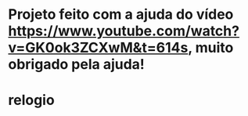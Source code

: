 # Projeto feito com a ajuda do vídeo https://www.youtube.com/watch?v=GK0ok3ZCXwM&t=614s, muito obrigado pela ajuda!
# relogio

